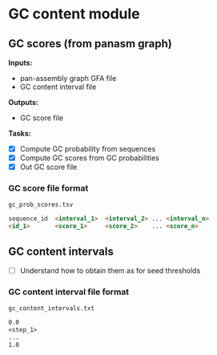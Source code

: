 # GC content module

## GC scores (from panasm graph)

**Inputs:**

* pan-assembly graph GFA file
* GC content interval file

**Outputs:**

* GC score file

**Tasks:**

* [x] Compute GC probability from sequences
* [x] Compute GC scores from GC probabilities
* [x] Out GC score file

### GC score file format

`gc_prob_scores.tsv`

```html
sequence_id  <interval_1>  <interval_2> ... <interval_n>
<id_1>       <score_1>     <score_2>    ... <score_n>
```

## GC content intervals

* [ ] Understand how to obtain them as for seed thresholds

### GC content interval file format

`gc_content_intervals.txt`

```txt
0.0
<step_1>
...
1.0
```

<!-- FIXME find which value is the equilibrum -->